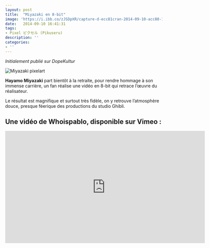 ```yaml
---
layout: post
title:  "Miyazaki en 8-bit"
image: 'https://i.ibb.co/zJSDpXR/capture-d-ecc81cran-2014-09-10-acc80-18-42-45.png'
date:   2014-09-10 16:41:31
tags:
- Pixel ピクセル (Pikuseru)
description: ''
categories:
- ''
---
```



_Initialement publié sur DopeKultur_  

![Miyazaki pixelart](https://i.ibb.co/zJSDpXR/capture-d-ecc81cran-2014-09-10-acc80-18-42-45.png) 

**Hayamo Miyazaki** part bientôt à la retraite, pour rendre hommage à son immense carrière, un fan réalise une vidéo en 8-bit qui retrace l’œuvre du réalisateur.

Le résultat est magnifique et surtout très fidèle, on y retrouve l’atmosphère douce, presque féerique des productions du studio Ghibli.

## Une vidéo de Whoispablo, disponible sur Vimeo :

<div align="center">
<iframe title="vimeo-player" src="https://player.vimeo.com/video/104063954" width="640" height="360" frameborder="0" allowfullscreen></iframe>
</div>

